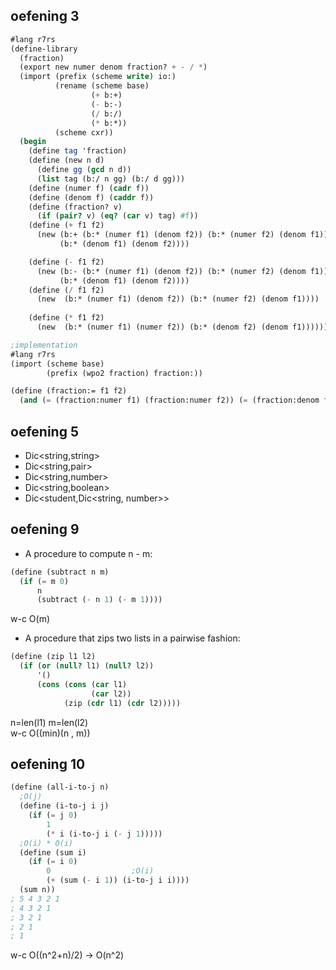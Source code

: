 
## oefening 3
```scheme
#lang r7rs
(define-library
  (fraction)
  (export new numer denom fraction? + - / *)
  (import (prefix (scheme write) io:)
          (rename (scheme base)
                  (+ b:+)
                  (- b:-)
                  (/ b:/)
                  (* b:*))
          (scheme cxr))
  (begin
    (define tag 'fraction)
    (define (new n d)
      (define gg (gcd n d))
      (list tag (b:/ n gg) (b:/ d gg)))
    (define (numer f) (cadr f))
    (define (denom f) (caddr f))
    (define (fraction? v)
      (if (pair? v) (eq? (car v) tag) #f))
    (define (+ f1 f2)
      (new (b:+ (b:* (numer f1) (denom f2)) (b:* (numer f2) (denom f1)))
           (b:* (denom f1) (denom f2))))

    (define (- f1 f2)
      (new (b:- (b:* (numer f1) (denom f2)) (b:* (numer f2) (denom f1)))
           (b:* (denom f1) (denom f2))))
    (define (/ f1 f2)
      (new  (b:* (numer f1) (denom f2)) (b:* (numer f2) (denom f1))))
    
    (define (* f1 f2)
      (new  (b:* (numer f1) (numer f2)) (b:* (denom f2) (denom f1))))))

;implementation
#lang r7rs
(import (scheme base)
        (prefix (wpo2 fraction) fraction:))

(define (fraction:= f1 f2)
  (and (= (fraction:numer f1) (fraction:numer f2)) (= (fraction:denom f1) (fraction:denom f2))))
```

## oefening 5
* Dic<string,string>
* Dic<string,pair>
* Dic<string,number>
* Dic<string,boolean>
* Dic<student,Dic<string, number>>

## oefening 9
* A procedure to compute n - m:
```scheme
(define (subtract n m)
  (if (= m 0)
      n
      (subtract (- n 1) (- m 1))))      
```
w-c O(m)

* A procedure that zips two lists in a pairwise fashion:
```scheme
(define (zip l1 l2)
  (if (or (null? l1) (null? l2))
      '()
      (cons (cons (car l1)
                  (car l2))
            (zip (cdr l1) (cdr l2)))))
```
n=len(l1) m=len(l2) <br>
w-c O((min)(n , m))


## oefening 10
```scheme
(define (all-i-to-j n)
  ;O(j)
  (define (i-to-j i j)
    (if (= j 0)
        1
        (* i (i-to-j i (- j 1)))))
  ;O(i) * O(i)
  (define (sum i)
    (if (= i 0)
        0                  ;O(i)
        (+ (sum (- i 1)) (i-to-j i i))))
  (sum n))
; 5 4 3 2 1 
; 4 3 2 1 
; 3 2 1 
; 2 1 
; 1
``` 
w-c O((n^2+n)/2) -> O(n^2)